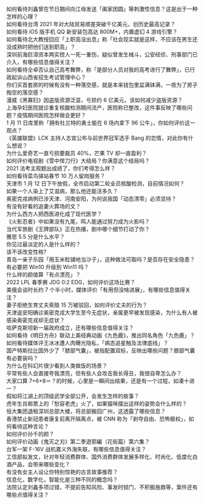 如何看待刘鑫曾在节日期间向江母发送「阖家团圆」等刺激性信息？这是出于一种怎样的心理？  
如何看待台湾 2021 年对大陆贸易顺差突破千亿美元，创历史最高记录？  
如何看待 iOS 版手机 QQ 新安装包高达 800M+，内置虚幻 4 游戏引擎？  
如何看待北大教授回应「上职高没出息」称「社会现实就是这样，不应该在男生还没成熟时把他们送到职高」？  
深圳前海巨漳资本两实控人一死一重伤，疑似曾发生械斗，公安经侦、刑事部门已介入，有哪些信息值得关注？  
如何看待仝卓否认自己高考舞弊，称「是部分人员对我的高考进行了舞弊」，已行政起诉山西省招生考试管理中心？  
你们买首套房的时候有没有一种落空感，就是本来钱包里盆满钵满，一夜为了房子掏空的落空感？  
漫威《黑寡妇》因盗版资源泛滥，亏损约 6 亿美元，该如何减少盗版资源？  
上海孕妇医院就诊重复核酸检测期间流产，医院称已整改，这件事反映了哪些问题？疫情期间医院怎样做会更好？  
1 月 11 日库里称「拥有杜兰特的勇士能在 6 场内拿下 96 公牛」，你如何评价这一观点？  
《英雄联盟》LCK 主持人志宣公布与前世界冠军选手 Bang 的恋情，对此你有什么想说？  
为什么爱奇艺一直亏损要裁员 40%，芒果 TV 却一直盈利？  
如何评价电视剧《雪中悍刀行》大结局？你满意这个结局吗？  
2021 法考主观题出成绩了，你们考得怎么样？  
如何看待菜鸟驿站春节 10 万人留岗服务？  
天津市 1 月 12 日下午放假，全市启动第二轮全员核酸检测，目前情况如何？  
如果一个人染上了艾滋病，那么他还能活多久？  
奥密克戎病例已涉天津、河南安阳，为何说我国「动态清零」必须坚持？  
有没有好看的追妻火葬场的文？  
为什么西方人把西医进化成了现代医学？  
《火影忍者》中如果没有九尾，鸣人能通过努力成为火影吗？  
当代军旅剧《王牌部队》正在热播，剧中哪个细节打动了你？  
雅思 5.5 分是什么水平？  
你见过最淡定的人是什么样的？  
该不该改变性格?  
青岛一亲子乐园「用玉米粒铺地当沙子」，这种做法可取吗？是否存在安全隐患？  
有必要把 Win10 升级到 Win11 吗？  
什么样的颜值算「有点漂亮」？  
2022 LPL 春季赛 JDG 0:2 EDG，如何评价这场比赛？  
美俄会谈时长约 7 个半小时，媒体评价「有用但没啥进展」，有哪些信息值得关注？  
妻子拒绝生育丈夫索赔 15 万被驳回，如何评价丈夫的行为？  
天津返安阳确诊奥密克戎大学生至今无症状，亲属更早被发现感染，为什么有人被感染奥密克戎却无症状？  
哈萨克斯坦新一届政府成立，还有哪些信息值得关注？  
如何看待《明日方舟》联动上美经典动画《九色鹿》，推出同名角色「九色鹿」？  
如何看待媒体评王冰冰遭人肉曝光隐私，「病态追星触及法律底线」？  
国产特斯拉比国外少了「膝部气囊」，被指配置双标，反映出哪些问题？膝部气囊有必要装吗？  
为什么在科幻片很少看到人类做饭的场景？  
平常有些人会直接夸我漂亮，但有些人会攻击我长得丑，我很自卑怎么办？  
大家口算 7+6+8＝？的时候，心里是一瞬间出结果，还是有一个过程，如凑十进一？  
假如将江湖上的顶级武学全部公开，会发生怎样的故事？  
虎年生肖邮票上的「愁容老虎」火了，如果猫咪摆出这样的姿势会什么样的？  
恒大集团退租深圳总部大楼，将总部搬回广州，这透露了哪些信息？  
香港禁止新冠患者康复前离开隔离点，被 CNN 称为「剥夺自由、恐怖极权」，如何看待这种言论？  
如何评价孙千的颜？  
如何评价动画《鬼灭之刃》第二季遊郭編（花街篇）第六集？  
台军一架 F-16V 战机嘉义外海失联，有哪些信息值得关注？  
工信部拟发文，针对年轻消费群体、国外消费群体发展多样化、时尚化、低度化白酒产品，会带来哪些变化？  
有没有女主人设让你特别惊艳的古言故事推荐？  
信息化，数字化，智能化是三种不同的概念吗？  
法院认定刘鑫多项过错，不提前告知风险、事发时锁门、不积极施救等，案件还有哪些点值得关注？  
